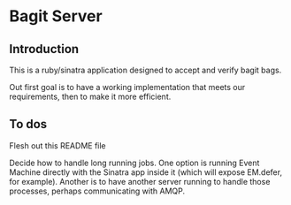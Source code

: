 # Bagit Server

## Introduction

This is a ruby/sinatra application designed to accept and verify bagit bags.

Out first goal is to have a working implementation that meets our requirements, then to make
it more efficient.

## To dos

Flesh out this README file

Decide how to handle long running jobs. One option is running Event Machine directly with the Sinatra app inside
 it (which will expose EM.defer, for example). Another is to have another server running to handle those processes,
 perhaps communicating with AMQP.




